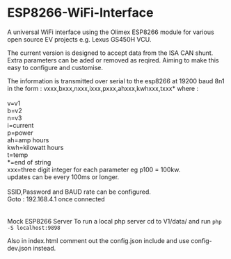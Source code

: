 # ESP8266-WiFi-Interface
A universal WiFi interface using the Olimex ESP8266 module for various open source EV projects e.g. Lexus GS450H VCU.

The current version is designed to accept data from the ISA CAN shunt. Extra parameters can be aded or removed as reqired. Aiming to make this easy to configure and customise.

The information is transmitted over serial to the esp8266 at 19200 baud 8n1 in the form :
vxxx,bxxx,nxxx,ixxx,pxxx,ahxxx,kwhxxx,txxx* where :
<br>
<br>
v=v1<br>
b=v2<br>
n=v3<br>
i=current<br>
p=power<br>
ah=amp hours<br>
kwh=kilowatt hours<br>
t=temp<br>
*=end of string<br>
xxx=three digit integer for each parameter eg p100 = 100kw.<br>
updates can be every 100ms or longer.<br>
<br>
SSID,Password and BAUD rate can be configured.<br>
Goto : 192.168.4.1 once connected<br>
<br>
<br>
Mock ESP8266 Server
To run a local php server cd to V1/data/ and run
`php -S localhost:9898`

Also in index.html comment out the config.json include and use config-dev.json instead.
